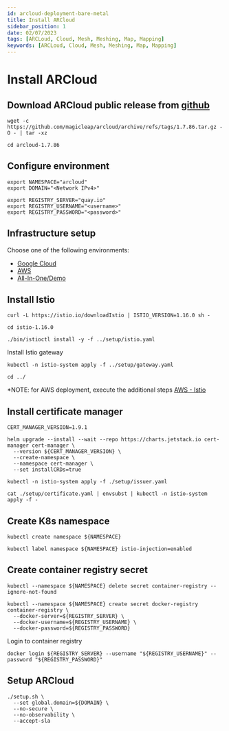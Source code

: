 ```yaml
---
id: arcloud-deployment-bare-metal
title: Install ARCloud
sidebar_position: 1
date: 02/07/2023
tags: [ARCLoud, Cloud, Mesh, Meshing, Map, Mapping]
keywords: [ARCLoud, Cloud, Mesh, Meshing, Map, Mapping]
---
```

# Install ARCloud

## Download ARCloud public release from [github](https://github.com/magicleap/arcloud/releases)
```shell
wget -c https://github.com/magicleap/arcloud/archive/refs/tags/1.7.86.tar.gz -O - | tar -xz

```

```shell
cd arcloud-1.7.86
```

## Configure environment
```shell
export NAMESPACE="arcloud"
export DOMAIN="<Network IPv4>"

export REGISTRY_SERVER="quay.io"
export REGISTRY_USERNAME="<username>"
export REGISTRY_PASSWORD="<password>"
```

## Infrastructure setup
Choose one of the following environments:
- [Google Cloud](/docs/guides/arcloud/deployments/infrastructure/public-cloud/arcloud-deployment-gcs)
- [AWS](/docs/guides/arcloud/deployments/infrastructure/public-cloud/arcloud-deployment-aws)
- [All-In-One/Demo](/docs/guides/arcloud/deployments/infrastructure/bare-metal/arcloud-deployment-environment-setup)

## Install Istio
```shell
curl -L https://istio.io/downloadIstio | ISTIO_VERSION=1.16.0 sh -
```
```shell
cd istio-1.16.0
```
```shell
./bin/istioctl install -y -f ../setup/istio.yaml
```

Install Istio gateway
```shell
kubectl -n istio-system apply -f ../setup/gateway.yaml
```
```shell
cd ../
```

*NOTE: for AWS deployment, execute the additional steps [AWS - Istio](docs/guides/arcloud/deployments/infrastructure/public-cloud/arcloud-deployment-aws-istio)

## Install certificate manager
```shell
CERT_MANAGER_VERSION=1.9.1
```
```shell
helm upgrade --install --wait --repo https://charts.jetstack.io cert-manager cert-manager \
  --version ${CERT_MANAGER_VERSION} \
  --create-namespace \
  --namespace cert-manager \
  --set installCRDs=true
```
```shell
kubectl -n istio-system apply -f ./setup/issuer.yaml
```
```shell
cat ./setup/certificate.yaml | envsubst | kubectl -n istio-system apply -f -
```

## Create K8s namespace
```shell
kubectl create namespace ${NAMESPACE}
```
```shell
kubectl label namespace ${NAMESPACE} istio-injection=enabled
```

## Create container registry secret
```shell
kubectl --namespace ${NAMESPACE} delete secret container-registry --ignore-not-found
```
```shell
kubectl --namespace ${NAMESPACE} create secret docker-registry container-registry \
  --docker-server=${REGISTRY_SERVER} \
  --docker-username=${REGISTRY_USERNAME} \
  --docker-password=${REGISTRY_PASSWORD}
```

Login to container registry
```shell
docker login ${REGISTRY_SERVER} --username "${REGISTRY_USERNAME}" --password "${REGISTRY_PASSWORD}"
```

## Setup ARCloud
```shell
./setup.sh \
  --set global.domain=${DOMAIN} \
  --no-secure \
  --no-observability \
  --accept-sla
```

